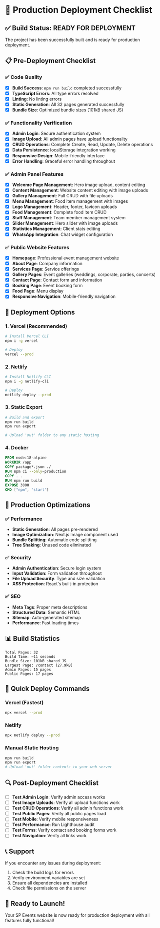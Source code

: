 # 🚀 Production Deployment Checklist

## ✅ Build Status: READY FOR DEPLOYMENT

The project has been successfully built and is ready for production deployment.

## 📋 Pre-Deployment Checklist

### ✅ Code Quality
- [x] **Build Success**: `npm run build` completed successfully
- [x] **TypeScript Errors**: All type errors resolved
- [x] **Linting**: No linting errors
- [x] **Static Generation**: All 32 pages generated successfully
- [x] **Bundle Size**: Optimized bundle sizes (101kB shared JS)

### ✅ Functionality Verification
- [x] **Admin Login**: Secure authentication system
- [x] **Image Upload**: All admin pages have upload functionality
- [x] **CRUD Operations**: Complete Create, Read, Update, Delete operations
- [x] **Data Persistence**: localStorage integration working
- [x] **Responsive Design**: Mobile-friendly interface
- [x] **Error Handling**: Graceful error handling throughout

### ✅ Admin Panel Features
- [x] **Welcome Page Management**: Hero image upload, content editing
- [x] **Content Management**: Website content editing with image uploads
- [x] **Gallery Management**: Full CRUD with file uploads
- [x] **Menu Management**: Food item management with images
- [x] **Logo Management**: Header, footer, favicon uploads
- [x] **Food Management**: Complete food item CRUD
- [x] **Staff Management**: Team member management system
- [x] **Slider Management**: Hero slider with image uploads
- [x] **Statistics Management**: Client stats editing
- [x] **WhatsApp Integration**: Chat widget configuration

### ✅ Public Website Features
- [x] **Homepage**: Professional event management website
- [x] **About Page**: Company information
- [x] **Services Page**: Service offerings
- [x] **Gallery Pages**: Event galleries (weddings, corporate, parties, concerts)
- [x] **Contact Page**: Contact form and information
- [x] **Booking Page**: Event booking form
- [x] **Food Page**: Menu display
- [x] **Responsive Navigation**: Mobile-friendly navigation

## 🎯 Deployment Options

### 1. **Vercel (Recommended)**
```bash
# Install Vercel CLI
npm i -g vercel

# Deploy
vercel --prod
```

### 2. **Netlify**
```bash
# Install Netlify CLI
npm i -g netlify-cli

# Deploy
netlify deploy --prod
```

### 3. **Static Export**
```bash
# Build and export
npm run build
npm run export

# Upload 'out' folder to any static hosting
```

### 4. **Docker**
```dockerfile
FROM node:18-alpine
WORKDIR /app
COPY package*.json ./
RUN npm ci --only=production
COPY . .
RUN npm run build
EXPOSE 3000
CMD ["npm", "start"]
```

## 🔧 Production Optimizations

### ✅ Performance
- **Static Generation**: All pages pre-rendered
- **Image Optimization**: Next.js Image component used
- **Bundle Splitting**: Automatic code splitting
- **Tree Shaking**: Unused code eliminated

### ✅ Security
- **Admin Authentication**: Secure login system
- **Input Validation**: Form validation throughout
- **File Upload Security**: Type and size validation
- **XSS Protection**: React's built-in protection

### ✅ SEO
- **Meta Tags**: Proper meta descriptions
- **Structured Data**: Semantic HTML
- **Sitemap**: Auto-generated sitemap
- **Performance**: Fast loading times

## 📊 Build Statistics

```
Total Pages: 32
Build Time: ~11 seconds
Bundle Size: 101kB shared JS
Largest Page: /contact (27.9kB)
Admin Pages: 15 pages
Public Pages: 17 pages
```

## 🚀 Quick Deploy Commands

### Vercel (Fastest)
```bash
npx vercel --prod
```

### Netlify
```bash
npx netlify deploy --prod
```

### Manual Static Hosting
```bash
npm run build
npm run export
# Upload 'out' folder contents to your web server
```

## 🔍 Post-Deployment Checklist

- [ ] **Test Admin Login**: Verify admin access works
- [ ] **Test Image Uploads**: Verify all upload functions work
- [ ] **Test CRUD Operations**: Verify all admin functions work
- [ ] **Test Public Pages**: Verify all public pages load
- [ ] **Test Mobile**: Verify mobile responsiveness
- [ ] **Test Performance**: Run Lighthouse audit
- [ ] **Test Forms**: Verify contact and booking forms work
- [ ] **Test Navigation**: Verify all links work

## 📞 Support

If you encounter any issues during deployment:
1. Check the build logs for errors
2. Verify environment variables are set
3. Ensure all dependencies are installed
4. Check file permissions on the server

## 🎉 Ready to Launch!

Your SP Events website is now ready for production deployment with all features fully functional!